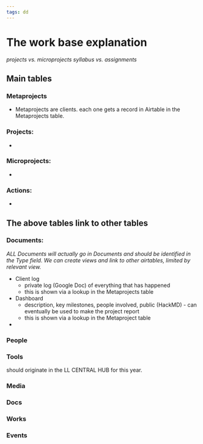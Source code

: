 ```yaml
---
tags: dd
---
```


# The work base explanation
*projects vs. microprojects
syllabus vs. assignments*
## Main tables

### Metaprojects
* Metaprojects are clients. each one gets a record in Airtable in the Metaprojects table.


### Projects:
* 

### Microprojects:
* 

### Actions:
* 

## The above tables link to other tables

### Documents:
*ALL Documents will actually go in Documents and should be identified in the Type field. We can create views and link to other airtables, limited by relevant view.*
* Client log
    * private log (Google Doc) of everything that has happened
    * this is shown via a lookup in the Metaprojects table
* Dashboard
    * description, key milestones, people involved, public (HackMD) - can eventually be used to make the project report
    * this is shown via a lookup in the Metaproject table
* 

### People

### Tools
should originate in the LL CENTRAL HUB for this year.
### Media
### Docs
### Works
### Events








